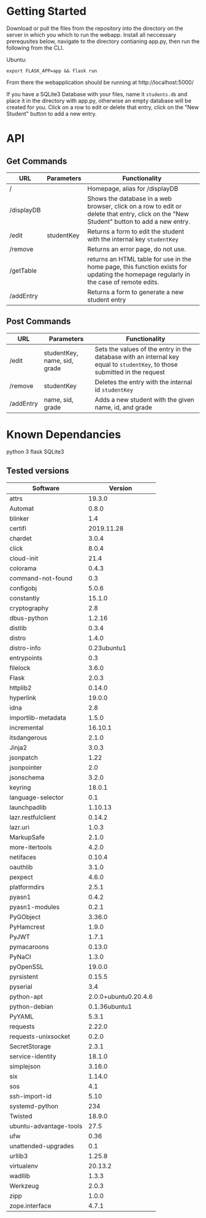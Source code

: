 # Getting Started
Download or pull the files from the repository into the directory on the server in which you which to run the webapp. Install all neccessary prerequsites below, navigate to the directory contianing app.py, then run the following from the CLI.

 Ubuntu:

    export FLASK_APP=app && flask run 

From there the webapplication should be running at http://localhost:5000/

If you have a SQLite3 Database with your files, name it `students.db` and place it in the directory with app.py, otherwise an empty database will be created for you. Click on a row to edit or delete that entry, click on the "New Student" button to add a new entry.



# API


## Get Commands

| URL | Parameters | Functionality |
|--|--| -- |
|/|  | Homepage, alias for /displayDB |
|/displayDB| | Shows the database in a web browser, click on a row to edit or delete that entry, click on the "New Student" button to add a new entry.|
|/edit|studentKey| Returns a form to edit the student with the internal key `studentKey` |
|/remove| | Returns an error page, do not use.|
|/getTable| | returns an HTML table for use in the home page, this function exists for updating the homepage regularly in the case of remote edits.|
|/addEntry| | Returns a form to generate a new student entry |
## Post Commands
| URL | Parameters | Functionality |
|--|--| -- |
|/edit|studentKey, name, sid, grade| Sets the values of the entry in the database with an internal key equal to `studentKey`, to those submitted in the request |
|/remove| studentKey| Deletes the entry with the internal id `studentKey`|
|/addEntry| name, sid, grade| Adds a new student with the given name, id, and grade |

# Known Dependancies
python 3
flask
SQLite3

## Tested versions
|Software | Version|
|--|--|
|attrs | 19.3.0 |
|Automat | 0.8.0 |
|blinker | 1.4 |
|certifi | 2019.11.28 |
|chardet | 3.0.4 |
|click | 8.0.4 |
|cloud-init | 21.4 |
|colorama | 0.4.3 |
|command-not-found | 0.3 |
|configobj | 5.0.6 |
|constantly | 15.1.0 |
|cryptography | 2.8 |
|dbus-python | 1.2.16 |
|distlib | 0.3.4 |
|distro | 1.4.0 |
|distro-info | 0.23ubuntu1 |
|entrypoints | 0.3 |
|filelock | 3.6.0 |
|Flask | 2.0.3 |
|httplib2 | 0.14.0 |
|hyperlink | 19.0.0 |
|idna | 2.8 |
|importlib-metadata | 1.5.0 |
|incremental | 16.10.1 |
|itsdangerous | 2.1.0 |
|Jinja2 | 3.0.3 |
|jsonpatch | 1.22 |
|jsonpointer | 2.0 |
|jsonschema | 3.2.0 |
|keyring | 18.0.1 |
|language-selector | 0.1 |
|launchpadlib | 1.10.13 |
|lazr.restfulclient | 0.14.2 |
|lazr.uri | 1.0.3 |
|MarkupSafe | 2.1.0 |
|more-itertools | 4.2.0 |
|netifaces | 0.10.4 |
|oauthlib | 3.1.0 |
|pexpect | 4.6.0 |
|platformdirs | 2.5.1 |
|pyasn1 | 0.4.2 |
|pyasn1-modules | 0.2.1 |
|PyGObject | 3.36.0 |
|PyHamcrest | 1.9.0 |
|PyJWT | 1.7.1 |
|pymacaroons | 0.13.0 |
|PyNaCl | 1.3.0 |
|pyOpenSSL | 19.0.0 |
|pyrsistent | 0.15.5 |
|pyserial | 3.4 |
|python-apt | 2.0.0+ubuntu0.20.4.6 |
|python-debian | 0.1.36ubuntu1 |
|PyYAML | 5.3.1 |
|requests | 2.22.0 |
|requests-unixsocket | 0.2.0 |
|SecretStorage | 2.3.1 |
|service-identity | 18.1.0 |
|simplejson | 3.16.0 |
|six | 1.14.0 |
|sos | 4.1 |
|ssh-import-id | 5.10 |
|systemd-python | 234 |
|Twisted | 18.9.0 |
|ubuntu-advantage-tools | 27.5 |
|ufw | 0.36 |
|unattended-upgrades | 0.1 |
|urllib3 | 1.25.8 |
|virtualenv | 20.13.2 |
|wadllib | 1.3.3 |
|Werkzeug | 2.0.3 |
|zipp | 1.0.0 |
|zope.interface | 4.7.1 |
